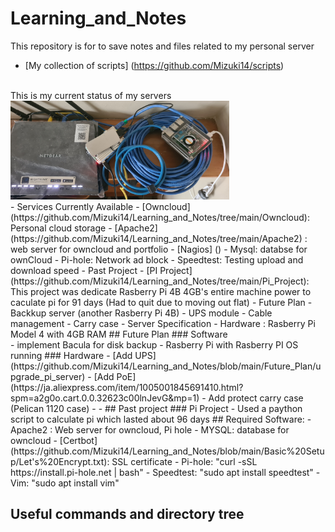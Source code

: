 # Learning_and_Notes
This repository is for to save notes and files related to my personal server
<br>

- [My collection of scripts] (https://github.com/Mizuki14/scripts)
<br>
This is my current status of my servers
<br>
<img src=current_server.jpg width=350 height=auto>
<br>
- Services Currently Available
  - [Owncloud](https://github.com/Mizuki14/Learning_and_Notes/tree/main/Owncloud): Personal cloud storage 
  - [Apache2](https://github.com/Mizuki14/Learning_and_Notes/tree/main/Apache2) : web server for owncloud and portfolio
  - [Nagios] ()
  - Mysql: databse for ownCloud
  - Pi-hole: Network ad block 
  - Speedtest: Testing upload and download speed
- Past Project
  - [PI Project](https://github.com/Mizuki14/Learning_and_Notes/tree/main/Pi_Project): This project was dedicate Rasberry Pi 4B 4GB's entire machine power to caculate pi for 91 days (Had to quit due to moving out flat)
- Future Plan
  - Backkup server (another Rasberry Pi 4B)
  - UPS module
  - Cable management
  - Carry case
- Server Specification
  - Hardware : Rasberry Pi Model 4 with 4GB RAM
## Future Plan
### Software <br>
- implement Bacula for disk backup 
- Rasberry Pi with Rasberry PI OS running
### Hardware
- [Add UPS](https://github.com/Mizuki14/Learning_and_Notes/blob/main/Future_Plan/upgrade_pi_server) 
- [Add PoE] (https://ja.aliexpress.com/item/1005001845691410.html?spm=a2g0o.cart.0.0.32623c00lnJevG&mp=1)
- Add protect carry case (Pelican 1120  case)
- 
- 
## Past project
### Pi Project 
- Used a paython script to calculate pi which lasted about 96 days 
## Required Software:
- Apache2 : Web server for owncloud, Pi hole
- MYSQL: database for owncloud
- [Certbot](https://github.com/Mizuki14/Learning_and_Notes/blob/main/Basic%20Setup/Let's%20Encrypt.txt): SSL certificate
- Pi-hole: "curl -sSL https://install.pi-hole.net | bash"
- Speedtest: "sudo apt install speedtest"
- Vim: "sudo apt install vim"



## Useful commands and directory tree
